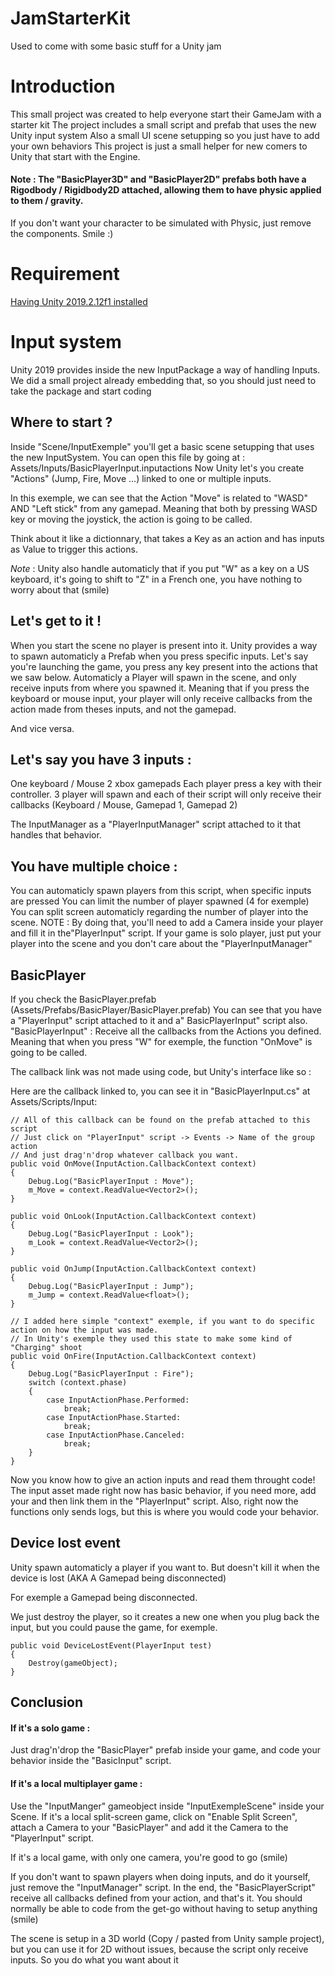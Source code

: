 # JamStarterKit
Used to come with some basic stuff for a Unity jam

# Introduction
This small project was created to help everyone start their GameJam with a starter kit
The project includes a small script and prefab that uses the new Unity input system
Also a small UI scene setupping so you just have to add your own behaviors
This project is just a small helper for new comers to Unity that start with the Engine. 

#### Note : The "BasicPlayer3D" and "BasicPlayer2D" prefabs both have a Rigodbody / Rigidbody2D attached, allowing them to have physic applied to them / gravity.
If you don't want your character to be simulated with Physic, just remove the components. Smile :)

# Requirement 
[Having Unity 2019.2.12f1 installed](https://unity3d.com/fr/get-unity/download/archive "Having Unity 2019.2.12f1 installed")

# Input system
Unity 2019 provides inside the new InputPackage a way of handling Inputs.
We did a small project already embedding that, so you should just need to take the package and start coding

## Where to start ?
Inside "Scene/InputExemple" you'll get a basic scene setupping that uses the new InputSystem.
You can open this file by going at : Assets/Inputs/BasicPlayerInput.inputactions
Now Unity let's you create "Actions" (Jump, Fire, Move ...) linked to one or multiple inputs.

In this exemple, we can see that the Action "Move" is related to "WASD" AND "Left stick" from any gamepad. Meaning that both by pressing WASD key or moving the joystick, the action is going to be called.


Think about it like a dictionnary, that takes a Key as an action and has inputs as Value to trigger this actions.

*Note* : Unity also handle automaticly that if you put "W" as a key on a US keyboard, it's going to shift to "Z" in a French one, you have nothing to worry about that (smile) 


## Let's get to it !
When you start the scene no player is present into it. Unity provides a way to spawn automaticly a Prefab when you press specific inputs.
Let's say you're launching the game, you press any key present into the actions that we saw below. Automaticly a Player will spawn in the scene, and only receive inputs from where you spawned it.
Meaning that if you press the keyboard or mouse input, your player will only receive callbacks from the action made from theses inputs, and not the gamepad.

And vice versa.

## Let's say you have 3 inputs :
One keyboard / Mouse
2 xbox gamepads
Each player press a key with their controller. 3 player will spawn and each of their script will only receive their callbacks (Keyboard / Mouse, Gamepad 1, Gamepad 2)

The InputManager as a "PlayerInputManager" script attached to it that handles that behavior.

## You have multiple choice :
You can automaticly spawn players from this script, when specific inputs are pressed
You can limit the number of player spawned (4 for exemple)
You can split screen automaticly regarding the number of player into the scene. NOTE : By doing that, you'll need to add a Camera inside your player and fill it in the"PlayerInput" script.
If your game is solo player, just put your player into the scene and you don't care about the "PlayerInputManager"

## BasicPlayer
If you check the BasicPlayer.prefab (Assets/Prefabs/BasicPlayer/BasicPlayer.prefab)
You can see that you have a "PlayerInput" script attached to it and a" BasicPlayerInput" script also.
"BasicPlayerInput" : Receive all the callbacks from the Actions you defined. Meaning that when you press "W" for exemple, the function "OnMove" is going to be called.

The callback link was not made using code, but Unity's interface like so :

Here are the callback linked to, you can see it in "BasicPlayerInput.cs" at Assets/Scripts/Input: 

    // All of this callback can be found on the prefab attached to this script
    // Just click on "PlayerInput" script -> Events -> Name of the group action
    // And just drag'n'drop whatever callback you want. 
    public void OnMove(InputAction.CallbackContext context)
    {
        Debug.Log("BasicPlayerInput : Move");
        m_Move = context.ReadValue<Vector2>();
    }

    public void OnLook(InputAction.CallbackContext context)
    {
        Debug.Log("BasicPlayerInput : Look");
        m_Look = context.ReadValue<Vector2>();
    }

    public void OnJump(InputAction.CallbackContext context)
    {
        Debug.Log("BasicPlayerInput : Jump");
        m_Jump = context.ReadValue<float>();
    }

    // I added here simple "context" exemple, if you want to do specific action on how the input was made.
    // In Unity's exemple they used this state to make some kind of "Charging" shoot
    public void OnFire(InputAction.CallbackContext context)
    {
        Debug.Log("BasicPlayerInput : Fire");
        switch (context.phase)
        {
            case InputActionPhase.Performed:
                break;
            case InputActionPhase.Started:
                break;
            case InputActionPhase.Canceled:
                break;
        }
    }
    
Now you know how to give an action inputs and read them throught code! 
The input asset made right now has basic behavior, if you need more, add your and then link them in the "PlayerInput" script. 
Also, right now the functions only sends logs, but this is where you would code your behavior.

## Device lost event
Unity spawn automaticly a player if you want to. But doesn't kill it when the device is lost (AKA A Gamepad being disconnected)

For exemple a Gamepad being disconnected. 

We just destroy the player, so it creates a new one when you plug back the input, but you could pause the game, for exemple.

    public void DeviceLostEvent(PlayerInput test)
    {
        Destroy(gameObject);
    }


## Conclusion
#### If it's a solo game :

Just drag'n'drop the "BasicPlayer" prefab inside your game, and code your behavior inside the "BasicInput" script.

#### If it's a local multiplayer game :

Use the "InputManger" gameobject inside "InputExempleScene" inside your Scene. 
If it's a local split-screen game, click on "Enable Split Screen", attach a Camera to your "BasicPlayer" and add it the Camera to the "PlayerInput" script.

If it's a local game, with only one camera, you're good to go (smile)

If you don't want to spawn players when doing inputs, and do it yourself, just remove the "InputManager" script.
In the end, the "BasicPlayerScript" receive all callbacks defined from your action, and that's it. You should normally be able to code from the get-go without having to setup anything (smile)

The scene is setup in a 3D world (Copy / pasted from Unity sample project), but you can use it for 2D without issues, because the script only receive inputs. So you do what you want about it
